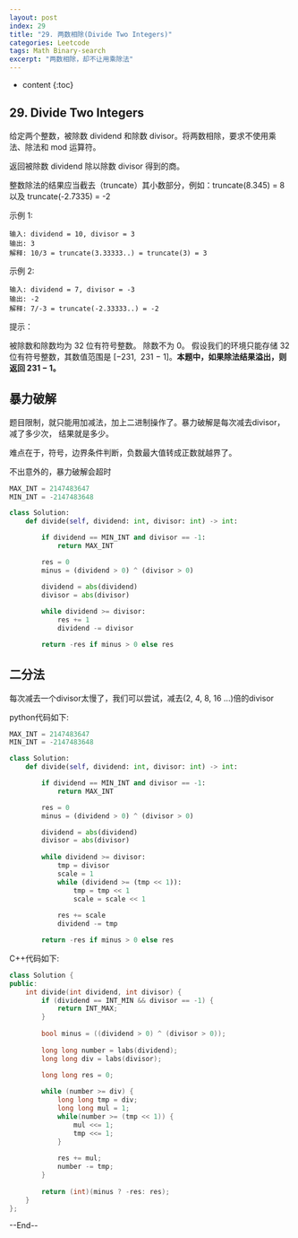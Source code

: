 ```yaml
---
layout: post
index: 29
title: "29. 两数相除(Divide Two Integers)"
categories: Leetcode
tags: Math Binary-search
excerpt: "两数相除，却不让用乘除法"
---
```


* content
{:toc}

## 29. Divide Two Integers

给定两个整数，被除数 dividend 和除数 divisor。将两数相除，要求不使用乘法、除法和 mod 运算符。

返回被除数 dividend 除以除数 divisor 得到的商。

整数除法的结果应当截去（truncate）其小数部分，例如：truncate(8.345) = 8 以及 truncate(-2.7335) = -2

示例 1:

```
输入: dividend = 10, divisor = 3
输出: 3
解释: 10/3 = truncate(3.33333..) = truncate(3) = 3
```

示例 2:

```
输入: dividend = 7, divisor = -3
输出: -2
解释: 7/-3 = truncate(-2.33333..) = -2
```

提示：

被除数和除数均为 32 位有符号整数。
除数不为 0。
假设我们的环境只能存储 32 位有符号整数，其数值范围是 [−231,  231 − 1]。**本题中，如果除法结果溢出，则返回 231 − 1。**

## 暴力破解

题目限制，就只能用加减法，加上二进制操作了。暴力破解是每次减去divisor， 减了多少次， 结果就是多少。

难点在于，符号，边界条件判断，负数最大值转成正数就越界了。

不出意外的，暴力破解会超时

```python
MAX_INT = 2147483647
MIN_INT = -2147483648

class Solution:
    def divide(self, dividend: int, divisor: int) -> int:

        if dividend == MIN_INT and divisor == -1:
            return MAX_INT

        res = 0
        minus = (dividend > 0) ^ (divisor > 0)

        dividend = abs(dividend)
        divisor = abs(divisor)
        
        while dividend >= divisor:
            res += 1
            dividend -= divisor

        return -res if minus > 0 else res
```

## 二分法

每次减去一个divisor太慢了，我们可以尝试，减去(2, 4, 8, 16 ...)倍的divisor

python代码如下:

```python
MAX_INT = 2147483647
MIN_INT = -2147483648

class Solution:
    def divide(self, dividend: int, divisor: int) -> int:

        if dividend == MIN_INT and divisor == -1:
            return MAX_INT

        res = 0
        minus = (dividend > 0) ^ (divisor > 0)

        dividend = abs(dividend)
        divisor = abs(divisor)
        
        while dividend >= divisor:
            tmp = divisor
            scale = 1
            while (dividend >= (tmp << 1)):
                tmp = tmp << 1
                scale = scale << 1
                
            res += scale
            dividend -= tmp

        return -res if minus > 0 else res
```

C++代码如下:

```cpp
class Solution {
public:
    int divide(int dividend, int divisor) {
        if (dividend == INT_MIN && divisor == -1) {
            return INT_MAX;
        }
        
        bool minus = ((dividend > 0) ^ (divisor > 0));
        
        long long number = labs(dividend);
        long long div = labs(divisor);

        long long res = 0;
        
        while (number >= div) {
            long long tmp = div;
            long long mul = 1;
            while(number >= (tmp << 1)) {
                mul <<= 1;
                tmp <<= 1;
            }
            
            res += mul;
            number -= tmp;
        }
        
        return (int)(minus ? -res: res);
    }
};
```

--End--


